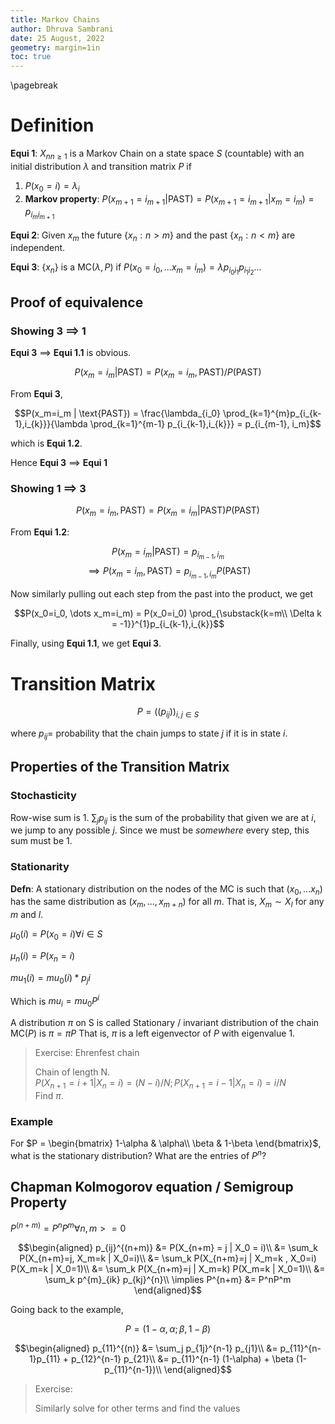 ```yaml
---
title: Markov Chains
author: Dhruva Sambrani
date: 25 August, 2022
geometry: margin=1in
toc: true
---
```


\pagebreak

# Definition

**Equi 1**:
${X_n}_{n\ge 1}$ is a Markov Chain on a state space $S$ (countable) with an initial distribution $\lambda$ and transition matrix $P$ if

1. $P(x_0 = i) = \lambda_i$
2. **Markov property**: $P(x_{m+1} = i_{m+1} | \text{PAST}) = P(x_{m+1} = i_{m+1} | x_m=i_m) = p_{i_m i_{m+1}}$

**Equi 2**: Given $x_m$ the future $\{x_n: n > m\}$ and the past $\{x_n: n < m\}$ are independent.

**Equi 3**: $\{x_n\}$ is a $\text{MC}(\lambda, P)$ if $P(x_0=i_0, \dots x_m=i_m) = \lambda p_{i_0i_1} p_{i_1i_2} \dots$


## Proof of equivalence

### Showing 3 $\implies$ 1

**Equi 3** $\implies$ **Equi 1.1** is obvious.

$$P(x_m=i_m | \text{PAST}) = P(x_m=i_m, \text{PAST})/P(\text{PAST})$$

From **Equi 3**, 

$$P(x_m=i_m | \text{PAST}) = \frac{\lambda_{i_0} \prod_{k=1}^{m}p_{i_{k-1},i_{k}}}{\lambda \prod_{k=1}^{m-1} p_{i_{k-1},i_{k}}} = p_{i_{m-1}, i_m}$$

which is **Equi 1.2**. 

Hence **Equi 3** $\implies$ **Equi 1**

### Showing 1 $\implies$ 3

$$P(x_m=i_m, \text{PAST}) = P(x_m=i_m|\text{PAST}) P(\text{PAST})$$

From **Equi 1.2**:

$$P(x_m=i_m | \text{PAST}) = p_{i_{m-1}, i_{m}}$$
$$\implies P(x_m=i_m, \text{PAST}) = p_{i_{m-1}, i_{m}}P(\text{PAST})$$

Now similarly pulling out each step from the past into the product, we get 

$$P(x_0=i_0, \dots x_m=i_m) = P(x_0=i_0) \prod_{\substack{k=m\\ \Delta k = -1}}^{1}p_{i_{k-1},i_{k}}$$

Finally, using **Equi 1.1**, we get **Equi 3**.

# Transition Matrix

$$P = ((p_{ij}))_{i,j \in S}$$

where $p_{ij} =$ probability that the chain jumps to state $j$ if it is in state $i$.

## Properties of the Transition Matrix

### Stochasticity

Row-wise sum is 1. $\sum_j p_{ij}$ is the sum of the probability that given we are at $i$, we jump to any possible $j$. Since we must be _somewhere_ every step, this sum must be 1.

### Stationarity

**Defn**: A stationary distribution on the nodes of the MC is such that $(x_0, ... x_n)$ has the same distribution as $(x_m, ..., x_{m+n})$ for all $m$. That is, $X_m \sim X_l$ for any $m$ and $l$.

$\mu_0(i) = P(x_0 = i) \forall i \in S$

$\mu_n(i) = P(x_n = i)$

$mu_1(i) = mu_0(i) * p_ji$

Which is $mu_i = mu_0 P^i$

A distribution $\pi$ on S is called Stationary / invariant distribution of the chain $\text{MC}(P)$ is $\pi = \pi P$
That is, $\pi$ is a left eigenvector of $P$ with eigenvalue 1.

> Exercise:
> Ehrenfest chain
> 
> Chain of length N.\
> $P(X_{n+1} = i+1 | X_n=i) = (N-i)/N; P(X_{n+1} = i-1 | X_n = i) = i/N$\
> Find $\pi$.


### Example

For $P = \begin{bmatrix}
1-\alpha & \alpha\\
\beta & 1-\beta
\end{bmatrix}$, what is the stationary distribution? What are the entries of $P^n$?

## Chapman Kolmogorov equation / Semigroup Property

$P^(n+m) = P^{n}P^{m} \forall n,m >= 0$

$$\begin{aligned}
p_{ij}^{(n+m)} &= P(X_{n+m} = j | X_0 = i)\\
            &= \sum_k P(X_{n+m}=j, X_m=k | X_0=i)\\
            &= \sum_k P(X_{n+m}=j | X_m=k , X_0=i) P(X_m=k | X_0=1)\\
            &= \sum_k P(X_{n+m}=j | X_m=k) P(X_m=k | X_0=1)\\
            &= \sum_k p^{m}_{ik} p_{kj}^{n}\\
\implies P^{n+m} &= P^nP^m
\end{aligned}$$

Going back to the example, 

$$P = (1-\alpha, \alpha; \beta, 1-\beta)$$

$$\begin{aligned}
    p_{11}^{(n)} &= \sum_j p_{1j}^{n-1} p_{j1}\\
                 &= p_{11}^{n-1}p_{11} + p_{12}^{n-1} p_{21}\\
                 &= p_{11}^{n-1} (1-\alpha) + \beta (1-p_{11}^{n-1})\\
\end{aligned}$$

> Exercise:
> 
> Similarly solve for other terms and find the values 
             
